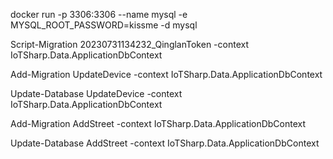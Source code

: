 ﻿docker run -p 3306:3306 --name mysql -e MYSQL_ROOT_PASSWORD=kissme -d mysql

Script-Migration 20230731134232_QinglanToken -context IoTSharp.Data.ApplicationDbContext

Add-Migration UpdateDevice -context IoTSharp.Data.ApplicationDbContext

Update-Database UpdateDevice -context IoTSharp.Data.ApplicationDbContext



Add-Migration AddStreet -context IoTSharp.Data.ApplicationDbContext

Update-Database AddStreet -context IoTSharp.Data.ApplicationDbContext